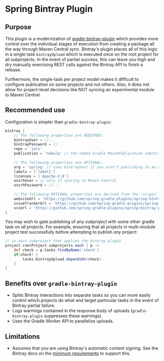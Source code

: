 # Spring Bintray Plugin

## Purpose

This plugin is a modernization of [gradle-bintray-plugin](https://github.com/bintray/gradle-bintray-plugin) which provides more control over the individual stages of execution from creating a package all the way through Maven Central sync. Bintray's plugin places all of this logic in a single task `bintrayUpload` which is executed once on the root project for all subprojects. In the event of partial success, this can leave you high and dry manually exercising REST calls against the Bintray API to finish a release. 

Furthermore, the single-task per project model makes it difficult to configure publication on some projects and not others. Also, it does not allow for project-level decisions like NOT syncing an experimental module to Maven Central.

## Recommended use

Configuration is simpler than `gradle-bintray-plugin`:

```groovy
bintray {
    // The following properties are REQUIRED:
    bintrayUser = //...
    bintrayPassword = //...
    repo = 'jars'
    publication = 'nebula' // the named Gradle MavenPublication identifying the artifacts to publish
    
    // The following properties are OPTIONAL:
    org = 'spring' // uses bintrayUser if you aren't publishing to an organization repository
    labels = ['label1']
    licenses = ['Apache-2.0']
    ossrhUser = // only if syncing to Maven Central
    ossrhPassword = //...
    
    // The following OPTIONAL properties are derived from the `origin` github remote if not explicitly provided:
    websiteUrl = 'https://github.com/spring-gradle-plugins/spring-bintray-plugin'
    issueTrackerUrl = 'https://github.com/spring-gradle-plugins/spring-bintray-plugin/issues'
    vcsUrl = 'https://github.com/spring-gradle-plugins/spring-bintray-plugin.git'
}
```

You may wish to gate publishing of _any subproject_ with some other gradle task on _all projects_. For example, ensuring that all projects in multi-module project test successfully before attempting to publish _any_ project:

```groovy
// in each subproject that applies the bintray plugin
project.rootProject.subprojects.each { p ->
    def check = p.tasks.findByName('check')
    if(check) {
        tasks.bintrayUpload.dependsOn(check)
    }
}
```

## Benefits over `gradle-bintray-plugin`

* Splits Bintray interactions into separate tasks so you can more easily control which projects do what and target particular tasks in the event of Bintray partial failure.
* Logs warnings contained in the response body of uploads (`gradle-bintray-plugin` suppresses these warnings).
* Uses the Gradle Worker API to parallelize uploads.

## Limitations

* Assumes that you are using Bintray's automatic content signing. See the Bintray docs on the [minimum requirements](https://bintray.com/docs/api/#gpg_signing) to support this.